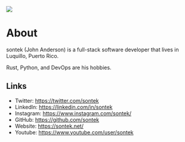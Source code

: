 <img src = "https://pbs.twimg.com/profile_banners/6166742/1603740461/1500x500" >

# About

sontek (John Anderson) is a full-stack software developer that lives in Luquillo, Puerto Rico. 

Rust, Python, and DevOps are his hobbies.

## Links
- Twitter: https://twitter.com/sontek
- LinkedIn: https://linkedin.com/in/sontek
- Instagram: https://www.instagram.com/sontek/
- GitHub: https://github.com/sontek
- Website: https://sontek.net/ 
- Youtube: https://www.youtube.com/user/sontek
